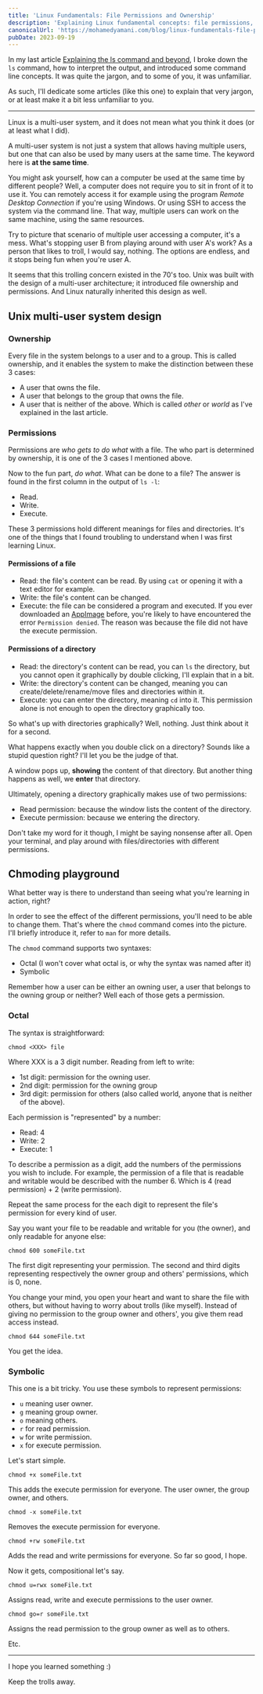 ```yaml
---
title: 'Linux Fundamentals: File Permissions and Ownership'
description: 'Explaining Linux fundamental concepts: file permissions, ownership and the chmod command to change the permissions of a file in the two different syntaxes, octal and symbolic.'
canonicalUrl: 'https://mohamedyamani.com/blog/linux-fundamentals-file-permissions-and-ownership/'
pubDate: 2023-09-19
---
```


In my last article [Explaining the ls command and beyond](https://mohamedyamani.com/blog/linux-fundamentals-explaining-the-ls-command-and-beyond/), I broke down the `ls` command, how to interpret the output, and introduced some command line concepts. It was quite the jargon, and to some of you, it was unfamiliar.

As such, I'll dedicate some articles (like this one) to explain that very jargon, or at least make it a bit less unfamiliar to you.

---

Linux is a multi-user system, and it does not mean what you think it does (or at least what I did).

A multi-user system is not just a system that allows having multiple users, but one that can also be used by many users at the same time. The keyword here is **at the same time**.

You might ask yourself, how can a computer be used at the same time by different people? Well, a computer does not require you to sit in front of it to use it. You can remotely access it for example using the program _Remote Desktop Connection_ if you're using Windows. Or using SSH to access the system via the command line. That way, multiple users can work on the same machine, using the same resources.

Try to picture that scenario of multiple user accessing a computer, it's a mess. What's stopping user B from playing around with user A's work? As a person that likes to troll, I would say, nothing. The options are endless, and it stops being fun when you're user A.

It seems that this trolling concern existed in the 70's too. Unix was built with the design of a multi-user architecture; it introduced file ownership and permissions. And Linux naturally inherited this design as well.

## Unix multi-user system design

### Ownership

Every file in the system belongs to a user and to a group. This is called ownership, and it enables the system to make the distinction between these 3 cases:

- A user that owns the file.
- A user that belongs to the group that owns the file.
- A user that is neither of the above. Which is called _other_ or _world_ as I've explained in the last article.

### Permissions

Permissions are _who gets to do what_ with a file. The who part is determined by ownership, it is one of the 3 cases I mentioned above.

Now to the fun part, _do what_. What can be done to a file? The answer is found in the first column in the output of `ls -l`:

- Read.
- Write.
- Execute.

These 3 permissions hold different meanings for files and directories. It's one of the things that I found troubling to understand when I was first learning Linux.

#### Permissions of a file

- Read: the file's content can be read. By using `cat` or opening it with a text editor for example.
- Write: the file's content can be changed.
- Execute: the file can be considered a program and executed. If you ever downloaded an [AppImage](https://appimage.org) before, you're likely to have encountered the error `Permission denied`. The reason was because the file did not have the execute permission.

#### Permissions of a directory

- Read: the directory's content can be read, you can `ls` the directory, but you cannot open it graphically by double clicking, I'll explain that in a bit.
- Write: the directory's content can be changed, meaning you can create/delete/rename/move files and directories within it.
- Execute: you can enter the directory, meaning `cd` into it. This permission alone is not enough to open the directory graphically too.

So what's up with directories graphically? Well, nothing. Just think about it for a second.

What happens exactly when you double click on a directory? Sounds like a stupid question right? I'll let you be the judge of that.

A window pops up, **showing** the content of that directory. But another thing happens as well, we **enter** that directory.

Ultimately, opening a directory graphically makes use of two permissions:

- Read permission: because the window lists the content of the directory.
- Execute permission: because we entering the directory.

Don't take my word for it though, I might be saying nonsense after all. Open your terminal, and play around with files/directories with different permissions.

## Chmoding playground

What better way is there to understand than seeing what you're learning in action, right?

In order to see the effect of the different permissions, you'll need to be able to change them. That's where the `chmod` command comes into the picture. I'll briefly introduce it, refer to `man` for more details.

The `chmod` command supports two syntaxes:

- Octal (I won't cover what octal is, or why the syntax was named after it)
- Symbolic

Remember how a user can be either an owning user, a user that belongs to the owning group or neither? Well each of those gets a permission.

### Octal

The syntax is straightforward:

`chmod <XXX> file`

Where XXX is a 3 digit number. Reading from left to write:

- 1st digit: permission for the owning user.
- 2nd digit: permission for the owning group
- 3rd digit: permission for others (also called world, anyone that is neither of the above).

Each permission is "represented" by a number:

- Read: 4
- Write: 2
- Execute: 1

To describe a permission as a digit, add the numbers of the permissions you wish to include. For example, the permission of a file that is readable and writable would be described with the number 6. Which is 4 (read permission) + 2 (write permission).

Repeat the same process for the each digit to represent the file's permission for every kind of user.

Say you want your file to be readable and writable for you (the owner), and only readable for anyone else:

`chmod 600 someFile.txt`

The first digit representing your permission. The second and third digits representing respectively the owner group and others' permissions, which is 0, none.

You change your mind, you open your heart and want to share the file with others, but without having to worry about trolls (like myself). Instead of giving no permission to the group owner and others', you give them read access instead.

`chmod 644 someFile.txt`

You get the idea.

### Symbolic

This one is a bit tricky. You use these symbols to represent permissions:

- `u` meaning user owner.
- `g` meaning group owner.
- `o` meaning others.
- `r` for read permission.
- `w` for write permission.
- `x` for execute permission.

Let's start simple.

`chmod +x someFile.txt`

This adds the execute permission for everyone. The user owner, the group owner, and others.

`chmod -x someFile.txt`

Removes the execute permission for everyone.

`chmod +rw someFile.txt`

Adds the read and write permissions for everyone. So far so good, I hope.

Now it gets, compositional let's say.

`chmod u=rwx someFile.txt`

Assigns read, write and execute permissions to the user owner.

`chmod go=r someFile.txt`

Assigns the read permission to the group owner as well as to others.

Etc.

---

I hope you learned something :)

Keep the trolls away.
